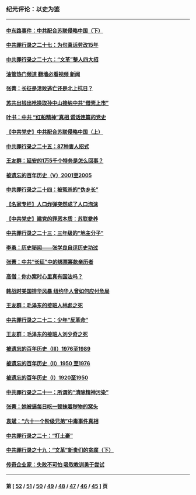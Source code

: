 ### 纪元评论：以史为鉴
---
#### [中东路事件：中共配合苏联侵略中国（下）](../../pages/nsc1028/n13022783.md?06160330) 
#### [中共罪行录之二十七：为句真话劳改15年](../../pages/nsc1028/n13023054.md?06160330) 
#### [中共罪行录之二十六：“文革”整人四大招](../../pages/nsc1028/n13020689.md?06160330) 
#### [油管热门频道 翻墙必看视频 新闻](ok?06160330)
#### [张菁：长征是溃败逃亡还是北上抗日？](../../pages/nsc1028/n13020585.md?06160330) 
#### [苏共出钱出枪换取孙中山接纳中共“借壳上市”](../../pages/nsc1028/n13020354.md?06160330) 
#### [叶书：中共 “红船精神”真相 谎话连篇的党史](../../pages/nsc1028/n13020296.md?06160330) 
#### [【中共党史】中共配合苏联侵略中国（上）](../../pages/nsc1028/n13020167.md?06160330) 
#### [中共罪行录之二十五：87种害人招式](../../pages/nsc1028/n13018945.md?06160330) 
#### [王友群：延安的1万5千个特务是怎么回事？](../../pages/nsc1028/n13016395.md?06160330) 
#### [被遗忘的百年历史（V）2001至2005](../../pages/nsc1028/n13001609.md?06160330) 
#### [中共罪行录之二十四：被冤杀的“伪乡长”](../../pages/nsc1028/n13015342.md?06160330) 
#### [【名家专栏】人口炸弹突然成了人口泡沫](../../pages/nsc1028/n13012901.md?06160330) 
#### [【中共党史】建党的罪恶本质：苏联豢养](../../pages/nsc1028/n13011888.md?06160330) 
#### [中共罪行录之二十三：三年级的“地主分子”](../../pages/nsc1028/n13009729.md?06160330) 
#### [李勇：历史秘闻——张学良自评历史功过](../../pages/nsc1028/n13004467.md?06160330) 
#### [张菁：中共“长征”中的绑票筹款亲历者](../../pages/nsc1028/n13003575.md?06160330) 
#### [高僧：你办案时心里真有国法吗？](../../pages/nsc1028/n13002424.md?06160330) 
#### [韩战时美国排华风暴 纽约华人曾如何应付危局](../../pages/nsc1028/n13002345.md?06160330) 
#### [王友群：毛泽东的接班人林彪之死](../../pages/nsc1028/n12997401.md?06160330) 
#### [中共罪行录之二十二：少年“反革命”](../../pages/nsc1028/n12998426.md?06160330) 
#### [王友群：毛泽东的接班人刘少奇之死](../../pages/nsc1028/n12991772.md?06160330) 
#### [被遗忘的百年历史（III）1976至1989](../../pages/nsc1028/n12991962.md?06160330) 
#### [被遗忘的百年历史（II）1950 至1976](../../pages/nsc1028/n12989161.md?06160330) 
#### [被遗忘的百年历史（I）1920至1950](../../pages/nsc1028/n12986411.md?06160330) 
#### [中共罪行录之二十一：所谓的“清除精神污染”](../../pages/nsc1028/n12987500.md?06160330) 
#### [张菁：她被逼每日吃一顿抹着秽物的窝头](../../pages/nsc1028/n12986487.md?06160330) 
#### [袁斌：“六十一个阶级兄弟”中毒事件真相](../../pages/nsc1028/n12984234.md?06160330) 
#### [中共罪行录之二十：“打土豪”](../../pages/nsc1028/n12978961.md?06160330) 
#### [中共罪行录之十九：“文革”新贵们的贪腐（下）](../../pages/nsc1028/n12976431.md?06160330) 
#### [传奇企业家：失败不可怕 吸取教训勇于尝试](../../pages/nsc1028/n12974507.md?06160330) 

---
#### 第 [ [52](./52.md?06160330) / [51](./51.md?06160330) / [50](./50.md?06160330) / [49](./49.md?06160330) / [48](./48.md?06160330) / [47](./47.md?06160330) / [46](./46.md?06160330) / [45](./45.md?06160330) ] 页
